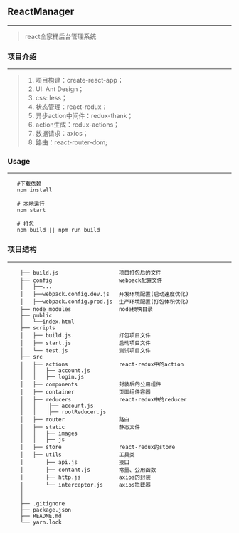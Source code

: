 ## ReactManager
-------------------------------------------------------------------------------------------------
> react全家桶后台管理系统

### 项目介绍
------------------------------------------------------------------------------------------------
> 1. 项目构建：create-react-app；
> 2. UI: Ant Design；
> 3. css: less；
> 4. 状态管理：react-redux；
> 5. 异步action中间件：redux-thank；
> 6. action生成：redux-actions；
> 7. 数据请求：axios；
> 8. 路由：react-router-dom;

### Usage
-------------------------------------------------------------------------------------------------
```
   #下载依赖
   npm install

   # 本地运行
   npm start

   # 打包
   npm build || npm run build
```

### 项目结构
------------------------------------------------------------------------------------------------
```
    ├── build.js                   项目打包后的文件
    ├── config                     webpack配置文件
    │   ├──...
    │   ├──webpack.config.dev.js   开发环境配置(启动速度优化)
    │   ├──webpack.config.prod.js  生产环境配置(打包体积优化)
    ├── node_modules               node模块目录
    ├── public
    │   └──index.html
    ├── scripts
    │   ├── build.js               打包项目文件
    │   ├── start.js               启动项目文件
    │   └── test.js                测试项目文件
    ├── src
    │   ├── actions                react-redux中的action
    │   │   ├── account.js
    │   │   ├── login.js
    │   ├── components             封装后的公用组件
    │   ├── container              页面组件容器
    │   ├── reducers               react-redux中的reducer
    │   │    ├── account.js
    │   │    ├── rootReducer.js
    │   ├── router                 路由
    │   ├── static                 静态文件
    │   │   ├── images
    │   │   ├── js
    │   ├── store                  react-redux的store
    │   ├── utils                  工具类
    │       ├── api.js             接口
    │       ├── contant.js         常量、公用函数
    │       ├── http.js            axios的封装
    │       └── interceptor.js     axios拦截器
    │
    │
    ├── .gitignore
    ├── package.json
    ├── README.md
    └── yarn.lock
```